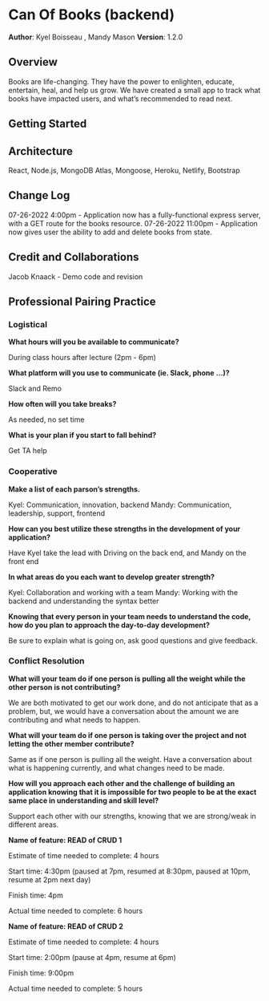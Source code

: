 # Can Of Books (backend)

**Author**: Kyel Boisseau , Mandy Mason
**Version**: 1.2.0 

## Overview
Books are life-changing. They have the power to enlighten, educate, entertain, heal, and help us grow. We have created a small app to track what books have impacted users, and what’s recommended to read next.

## Getting Started


## Architecture
React, Node.js, MongoDB Atlas, Mongoose, Heroku, Netlify, Bootstrap

## Change Log

07-26-2022 4:00pm - Application now has a fully-functional express server, with a GET route for the books resource.
07-26-2022 11:00pm - Application now gives user the ability to add and delete books from state.

## Credit and Collaborations
Jacob Knaack - Demo code and revision

## Professional Pairing Practice

### Logistical

**What hours will you be available to communicate?**

During class hours after lecture (2pm - 6pm)

**What platform will you use to communicate (ie. Slack, phone …)?**

Slack and Remo

**How often will you take breaks?**

As needed, no set time

**What is your plan if you start to fall behind?**

Get TA help

### Cooperative

**Make a list of each parson’s strengths.**

Kyel: Communication, innovation, backend
Mandy: Communication, leadership, support, frontend

**How can you best utilize these strengths in the development of your application?**

Have Kyel take the lead with Driving on the back end, and Mandy on the front end

**In what areas do you each want to develop greater strength?**

Kyel: Collaboration and working with a team
Mandy: Working with the backend and understanding the syntax better

**Knowing that every person in your team needs to understand the code, how do you plan to approach the day-to-day development?**

Be sure to explain what is going on, ask good questions and give feedback.

### Conflict Resolution

**What will your team do if one person is pulling all the weight while the other person is not contributing?**

We are both motivated to get our work done, and do not anticipate that as a problem, but, we would have a conversation about the amount we are contributing and what needs to happen.

**What will your team do if one person is taking over the project and not letting the other member contribute?**

Same as if one person is pulling all the weight. Have a conversation about what is happening currently, and what changes need to be made.

**How will you approach each other and the challenge of building an application knowing that it is impossible for two people to be at the exact same place in understanding and skill level?**

Support each other with our strengths, knowing that we are strong/weak in different areas.

**Name of feature: READ of CRUD 1**

Estimate of time needed to complete: 4 hours

Start time: 4:30pm (paused at 7pm, resumed at 8:30pm, paused at 10pm, resume at 2pm next day)

Finish time: 4pm

Actual time needed to complete: 6 hours

**Name of feature: READ of CRUD 2**

Estimate of time needed to complete: 4 hours

Start time: 2:00pm (pause at 4pm, resume at 6pm)

Finish time: 9:00pm

Actual time needed to complete: 5 hours












